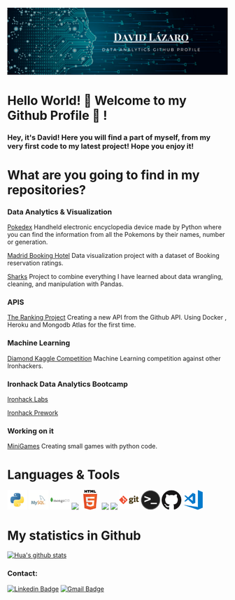 
![](./images/head.png)

# Hello World! 👋  Welcome to my Github Profile 🔭 !

### Hey, it's David! Here you will find a part of myself, from my very first code to my latest project! Hope you enjoy it!

# What are you going to find in my repositories?

### Data Analytics & Visualization

[Pokedex](https://github.com/Davidlazarog/Pokedex-Project) Handheld electronic encyclopedia device made by Python where you can find the information from all the Pokemons by their names, number or generation.

[Madrid Booking Hotel]() Data visualization project with a dataset of Booking reservation ratings.

[Sharks](https://github.com/Davidlazarog/Shark-Project) Project to combine everything I have learned about data wrangling, cleaning, and manipulation with Pandas.

### APIS

[The Ranking Project](https://github.com/Davidlazarog/The-Ranking-Project) Creating a new API from the Github API. Using Docker , Heroku and Mongodb Atlas for the first time.

### Machine Learning

[Diamond Kaggle Competition]() Machine Learning competition against other Ironhackers. 

### Ironhack Data Analytics Bootcamp

[Ironhack Labs](https://github.com/Davidlazarog/datamad0820)

[Ironhack Prework](https://github.com/Davidlazarog/prework-datamad-no-solutions) 

### Working on it

[MiniGames](https://github.com/Davidlazarog/MiniGames) Creating small games with python code. 

# Languages & Tools

<code><img height="45" src="https://raw.githubusercontent.com/github/explore/80688e429a7d4ef2fca1e82350fe8e3517d3494d/topics/python/python.png"></code>
<code><img height="45" src="https://raw.githubusercontent.com/github/explore/80688e429a7d4ef2fca1e82350fe8e3517d3494d/topics/mysql/mysql.png"></code>
<code><img height="45" src="https://raw.githubusercontent.com/github/explore/80688e429a7d4ef2fca1e82350fe8e3517d3494d/topics/mongodb/mongodb.png"></code>
<code><img height="45" src="https://i.ibb.co/YP0k6QX/descarga-9.jpg"></code>
<code><img height="45" src="https://raw.githubusercontent.com/github/explore/80688e429a7d4ef2fca1e82350fe8e3517d3494d/topics/html/html.png"></code>
<code><img height="45" src="https://github.com/melanieshi0120/melanieshi0120/blob/master/images/tableau.jpg"></code>
<code><img height="45" src="https://i.ibb.co/FzwDkns/1200px-Power-bi-logo-black-svg.png"></code>
<code><img height="45" src="https://raw.githubusercontent.com/github/explore/80688e429a7d4ef2fca1e82350fe8e3517d3494d/topics/git/git.png"></code>
<code><img height="45" src="https://raw.githubusercontent.com/github/explore/80688e429a7d4ef2fca1e82350fe8e3517d3494d/topics/terminal/terminal.png"></code>
<code><img height="45" src="https://raw.githubusercontent.com/github/explore/78df643247d429f6cc873026c0622819ad797942/topics/github/github.png"></code>
<code><img height="45" src="https://raw.githubusercontent.com/github/explore/80688e429a7d4ef2fca1e82350fe8e3517d3494d/topics/visual-studio-code/visual-studio-code.png"></code>

# My statistics in Github
[![Hua's github stats](https://github-readme-stats.vercel.app/api?username=DavidLazarog&show_icons=true&theme=dark)](https://github.com/DavidLazarog/github-readme-stats)


### Contact: 
[![Linkedin Badge](https://img.shields.io/badge/-Davit_Lázaro-blue?style=flat-square&logo=Linkedin&logoColor=white&link=https://https://www.linkedin.com/in/davitlazarogomez/)](https://www.linkedin.com/in/davitlazarogomez/)
[![Gmail Badge](https://img.shields.io/badge/-davidlago_55@hotmail.com-c14438?style=flat-square&logo=Gmail&logoColor=white&link=mailto:davidlago_55@hotmail.com)](mailto:davidlago_55@hotmail.com)

<!--
**Davidlazarog/Davidlazarog** is a ✨ _special_ ✨ repository because its `README.md` (this file) appears on your GitHub profile.

